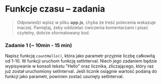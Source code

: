 # Funkcje czasu &ndash; zadania

> Odpowiedzi wpisz w pliku **app.js**, chyba że treść polecenia wskazuje inaczej.
Pamiętaj, żeby oddzielać ćwiczenia komentarzami i pisać czytelny, dobrze sformatowany kod.

### Zadanie 1 (~ 10min - 15 min)

Napisz funkcję ```countHello()```, która jako parametr przyjmie liczbę całkowitą od 1-10. W funkcji uruchom funkcję setInterval. Niech jego zadaniem będzie wypisywanie w konsoli tekstu "Hello" oraz licznika, zliczającego, który raz już został uruchomiony setInterval.
Jeśli licznik osiągnie wartość podaną do funkcji jako parametr, powinien zostać usunięty setInterval.

